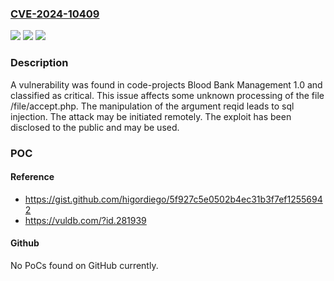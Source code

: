 ### [CVE-2024-10409](https://cve.mitre.org/cgi-bin/cvename.cgi?name=CVE-2024-10409)
![](https://img.shields.io/static/v1?label=Product&message=Blood%20Bank%20Management&color=blue)
![](https://img.shields.io/static/v1?label=Version&message=%3D%201.0%20&color=brighgreen)
![](https://img.shields.io/static/v1?label=Vulnerability&message=SQL%20Injection&color=brighgreen)

### Description

A vulnerability was found in code-projects Blood Bank Management 1.0 and classified as critical. This issue affects some unknown processing of the file /file/accept.php. The manipulation of the argument reqid leads to sql injection. The attack may be initiated remotely. The exploit has been disclosed to the public and may be used.

### POC

#### Reference
- https://gist.github.com/higordiego/5f927c5e0502b4ec31b3f7ef12556942
- https://vuldb.com/?id.281939

#### Github
No PoCs found on GitHub currently.

